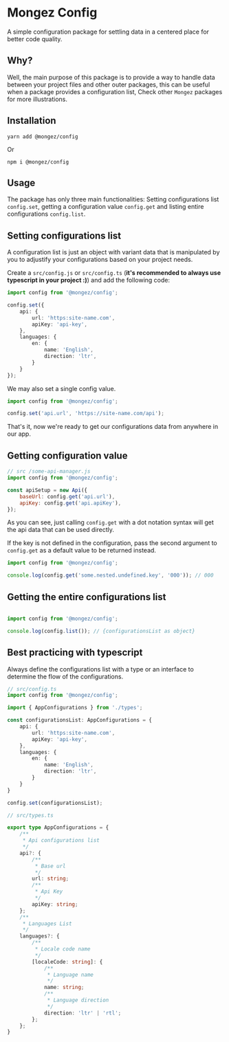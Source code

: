 # Mongez Config

A simple configuration package for settling data in a centered place for better code quality.

## Why?

Well, the main purpose of this package is to provide a way to handle data between your project files and other outer packages, this can be useful when a package provides a configuration list, Check other `Mongez` packages for more illustrations.

## Installation

`yarn add @mongez/config`

Or

`npm i @mongez/config`

## Usage

The package has only three main functionalities: Setting configurations list `config.set`, getting a configuration value `config.get` and listing entire configurations `config.list`.

## Setting configurations list

A configuration list is just an object with variant data that is manipulated by you to adjustify your configurations based on your project needs.

Create a `src/config.js` or `src/config.ts` (**it's recommended to always use typescript in your project :)**) and add the following code:

```ts
import config from '@mongez/config';

config.set({
    api: {
        url: 'https:site-name.com',
        apiKey: 'api-key',
    },
    languages: {
        en: {
            name: 'English',
            direction: 'ltr',
        }
    }
});
```

We may also set a single config value.

```ts
import config from '@mongez/config';

config.set('api.url', 'https://site-name.com/api');
```

That's it, now we're ready to get our configurations data from anywhere in our app.

## Getting configuration value

```js
// src /some-api-manager.js
import config from '@mongez/config';

const apiSetup = new Api({
    baseUrl: config.get('api.url'),
    apiKey: config.get('api.apiKey'),
});
```

As you can see, just calling `config.get` with a dot notation syntax will get the api data that can be used directly.

If the key is not defined in the configuration, pass the second argument to `config.get` as a default value to be returned instead.

```js
import config from '@mongez/config';

console.log(config.get('some.nested.undefined.key', '000')); // 000
```

## Getting the entire configurations list

```js

import config from '@mongez/config';

console.log(config.list()); // {configurationsList as object}
```

## Best practicing with typescript

Always define the configurations list with a type or an interface to determine the flow of the configurations.

```ts
// src/config.ts
import config from '@mongez/config';

import { AppConfigurations } from './types';

const configurationsList: AppConfigurations = {
    api: {
        url: 'https:site-name.com',
        apiKey: 'api-key',
    },
    languages: {
        en: {
            name: 'English',
            direction: 'ltr',
        }
    }
}

config.set(configurationsList);
```

```ts
// src/types.ts

export type AppConfigurations = {
    /**
     * Api configurations list
     */ 
    api?: {
        /**
         * Base url
         */
        url: string;
        /**
         * Api Key
         */ 
        apiKey: string;
    };
    /**
     * Languages List
     */ 
    languages?: {
        /**
         * Locale code name
         */ 
        [localeCode: string]: {
            /**
             * Language name
             */ 
            name: string;
            /**
             * Language direction
             */ 
            direction: 'ltr' | 'rtl';
        };
    };
}
```
